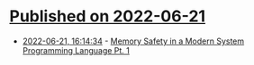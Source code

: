 # [Published on 2022-06-21](index.md)

* [2022-06-21, 16:14:34](https://news.ycombinator.com/item?id=31825646) - [Memory Safety in a Modern System Programming Language Pt. 1](https://dlang.org/blog/2022/06/21/dip1000-memory-safety-in-a-modern-system-programming-language-pt-1/)
